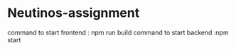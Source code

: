 # Neutinos-assignment
command to start frontend : npm run build
command to start backend :npm start
